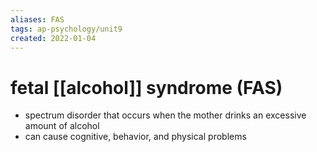 ```yaml
---
aliases: FAS
tags: ap-psychology/unit9 
created: 2022-01-04
---
```


# fetal [[alcohol]] syndrome (FAS)

- spectrum disorder that occurs when the mother drinks an excessive amount of alcohol
- can cause cognitive, behavior, and physical problems 
